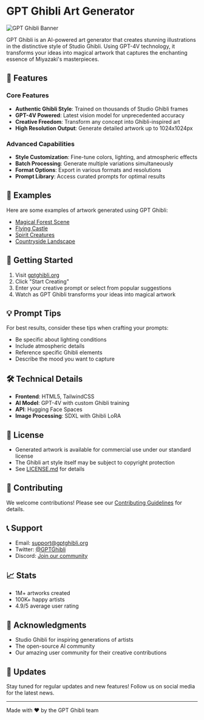 # GPT Ghibli Art Generator

![GPT Ghibli Banner](assets/banner.png)

GPT Ghibli is an AI-powered art generator that creates stunning illustrations in the distinctive style of Studio Ghibli. Using GPT-4V technology, it transforms your ideas into magical artwork that captures the enchanting essence of Miyazaki's masterpieces.

## 🌟 Features

### Core Features
- **Authentic Ghibli Style**: Trained on thousands of Studio Ghibli frames
- **GPT-4V Powered**: Latest vision model for unprecedented accuracy
- **Creative Freedom**: Transform any concept into Ghibli-inspired art
- **High Resolution Output**: Generate detailed artwork up to 1024x1024px

### Advanced Capabilities
- **Style Customization**: Fine-tune colors, lighting, and atmospheric effects
- **Batch Processing**: Generate multiple variations simultaneously
- **Format Options**: Export in various formats and resolutions
- **Prompt Library**: Access curated prompts for optimal results

## 🎨 Examples

Here are some examples of artwork generated using GPT Ghibli:

- [Magical Forest Scene](examples/forest.png)
- [Flying Castle](examples/castle.png)
- [Spirit Creatures](examples/spirits.png)
- [Countryside Landscape](examples/landscape.png)

## 🚀 Getting Started

1. Visit [gptghibli.org](https://gptghibli.org)
2. Click "Start Creating"
3. Enter your creative prompt or select from popular suggestions
4. Watch as GPT Ghibli transforms your ideas into magical artwork

## 💡 Prompt Tips

For best results, consider these tips when crafting your prompts:

- Be specific about lighting conditions
- Include atmospheric details
- Reference specific Ghibli elements
- Describe the mood you want to capture

## 🛠 Technical Details

- **Frontend**: HTML5, TailwindCSS
- **AI Model**: GPT-4V with custom Ghibli training
- **API**: Hugging Face Spaces
- **Image Processing**: SDXL with Ghibli LoRA

## 📜 License

- Generated artwork is available for commercial use under our standard license
- The Ghibli art style itself may be subject to copyright protection
- See [LICENSE.md](LICENSE.md) for details

## 🤝 Contributing

We welcome contributions! Please see our [Contributing Guidelines](CONTRIBUTING.md) for details.

## 📞 Support

- Email: support@gptghibli.org
- Twitter: [@GPTGhibli](https://twitter.com/GPTGhibli)
- Discord: [Join our community](https://discord.gg/gptghibli)

## 📈 Stats

- 1M+ artworks created
- 100K+ happy artists
- 4.9/5 average user rating

## 🙏 Acknowledgments

- Studio Ghibli for inspiring generations of artists
- The open-source AI community
- Our amazing user community for their creative contributions

## 🔄 Updates

Stay tuned for regular updates and new features! Follow us on social media for the latest news.

---

Made with ❤️ by the GPT Ghibli team
